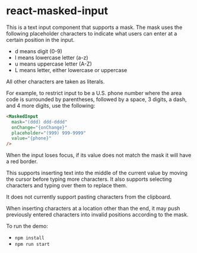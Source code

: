 # react-masked-input

This is a text input component that supports a mask.
The mask uses the following placeholder characters to indicate
what users can enter at a certain position in the input.

- d means digit (0-9)
- l means lowercase letter (a-z)
- u means uppercase letter (A-Z)
- L means letter, either lowercase or uppercase

All other characters are taken as literals.

For example, to restrict input to be a U.S. phone number
where the area code is surrounded by parentheses,
followed by a space, 3 digits, a dash, and 4 more digits,
use the following:

```html
<MaskedInput
  mask="(ddd) ddd-dddd"
  onChange="{onChange}"
  placeholder="(999) 999-9999"
  value="{phone}"
/>
```

When the input loses focus, if its value does not match the mask
it will have a red border.

This supports inserting text into the middle of the current value
by moving the cursor before typing more characters.
It also supports selecting characters and typing over them to replace them.

It does not currently support pasting characters from the clipboard.

When inserting characters at a location other than the end,
it may push previously entered characters into
invalid positions according to the mask.

To run the demo:

- `npm install`
- `npm run start`
